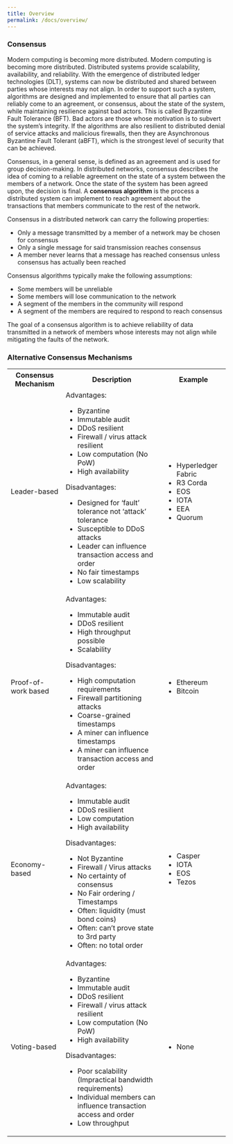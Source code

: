 ```yaml
---
title: Overview
permalink: /docs/overview/
---
```

### Consensus

Modern computing is becoming more distributed. Modern computing is becoming more distributed. Distributed systems provide 
scalability, availability, and reliability. With the emergence of distributed ledger technologies (DLT), systems can now be distributed and 
shared between parties whose interests may not align. In order to support such a system, algorithms are designed and implemented to 
ensure that all parties can reliably come to an agreement, or consensus, about the state of the system, while maintaining resilience 
against bad actors. This is called Byzantine Fault Tolerance (BFT). Bad actors are those whose motivation is to subvert the system’s
integrity. If the algorithms are also resilient to distributed denial of service attacks and malicious firewalls, then they are 
Asynchronous Byzantine Fault Tolerant (aBFT), which is the strongest level of security that can be achieved.

Consensus, in a general sense, is defined as an agreement and is used for group decision-making. In distributed networks, consensus describes 
the idea of coming to a reliable agreement on the state of a system between the members of a network. Once the state of the system has 
been agreed upon, the decision is final. A **consensus algorithm** is the process a distributed system can implement to reach agreement about 
the transactions that members communicate to the rest of the network.

Consensus in a distributed network can carry the following properties:
* Only a message transmitted by a member of a network may be chosen for consensus
* Only a single message for said transmission reaches consensus
* A member never learns that a message has reached consensus unless consensus has actually been reached

Consensus algorithms typically make the following assumptions:
* Some members will be unreliable
* Some members will lose communication to the network
* A segment of the members in the community will respond
* A segment of the members are required to respond to reach consensus

The goal of a consensus algorithm is to achieve reliability of data transmitted in a network of members whose interests may not align while mitigating the faults of the network.

### Alternative Consensus Mechanisms

<table>
  <tbody>
    <tr>
      <th> Consensus Mechanism</th>
      <th align="center">Description</th>
      <th align="center">Example</th>
    </tr>
    <tr>
      <td>Leader-based</td>
      <td align="Left">
      Advantages:
      	<ul>
      		<li>Byzantine</li>
		<li>Immutable audit</li>
		<li>DDoS resilient</li>
		<li>Firewall / virus attack resilient</li>
		<li>Low computation (No PoW)</li>
		<li>High availability</li>
      </ul>
    Disadvantages:
	<ul>
		<li>Designed for ‘fault’ tolerance not ‘attack’ tolerance</li>
		<li>Susceptible to DDoS attacks</li>
		<li>Leader can influence transaction access and order</li>
		<li>No fair timestamps</li>
		<li>Low scalability</li>
	</ul>    
      </td>
      <td align="left"> 
      	<ul> 
      		<li>Hyperledger Fabric</li>
		<li>R3 Corda</li>
		<li>EOS</li>
		<li>IOTA</li>
		<li>EEA</li>
		<li>Quorum</li>
	</ul>
      </td>
    </tr>
    <tr>
      <td>Proof-of-work based</td>
      <td align="left">
      Advantages:
      	<ul>
		<li>Immutable audit</li>
		<li>DDoS resilient</li>
		<li>High throughput possible</li>
		<li>Scalability</li>
      </ul>
    Disadvantages:
    	<ul>
		<li>High computation requirements</li>
		<li>Firewall partitioning attacks</li>
		<li>Coarse-grained timestamps</li>
		<li>A miner can influence timestamps</li>
		<li>A miner can influence transaction access and order</li>
	</ul>  
      </td>
      <td align="left">
      	<ul> 
      		<li>Ethereum</li>
		<li>Bitcoin</li>
	</ul>
      </td>
    </tr>
    <tr>
      <td>Economy-based</td>
      <td align="left">
      Advantages:
      	<ul>
		<li>Immutable audit</li>
		<li>DDoS resilient</li>
		<li>Low computation</li>
		<li>High availability</li>
      </ul>
    Disadvantages:
    	<ul>
		<li>Not Byzantine</li>
		<li>Firewall / Virus attacks</li>
		<li>No certainty of consensus</li>
		<li>No Fair ordering / Timestamps</li>
		<li>Often: liquidity (must bond coins)</li>
		<li>Often: can’t prove state to 3rd party</li>
		<li>Often: no total order</li>
	</ul>   
      </td>
      <td align="left">
          <ul>
		<li>Casper</li>
		<li>IOTA</li>
		<li>EOS</li>
		<li>Tezos</li>
	</ul>
      </td>
    </tr>
    <tr>
      <td>Voting-based</td>
      <td align="left">
      Advantages:
      	<ul>
		<li>Byzantine</li>
		<li>Immutable audit</li>
		<li>DDoS resilient</li>
		<li>Firewall / virus attack resilient</li>
		<li>Low computation (No PoW)</li>
		<li>High availability</li>
      </ul>
    Disadvantages:
	<ul>
      		<li>Poor scalability (Impractical bandwidth requirements)</li>
		<li>Individual members can influence transaction access and order</li>
		<li>Low throughput</li>
	</ul>
      </td>
      <td align="left">
      	<ul> 
      	  <li>None</li>
	</ul>        
      </td>
    </tr>
  </tbody>
</table>

